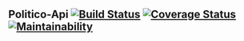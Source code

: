 ## Politico-Api      [![Build Status](https://travis-ci.org/oscarpson/Politico-Api.svg?branch=develop)](https://travis-ci.org/oscarpson/Politico-Api)        [![Coverage Status](https://coveralls.io/repos/github/oscarpson/Politico-Api/badge.svg?branch=master)](https://coveralls.io/github/oscarpson/Politico-Api?branch=master)        [![Maintainability](https://api.codeclimate.com/v1/badges/05a8750d2198c3bb504e/maintainability)](https://codeclimate.com/github/oscarpson/Politico-Api/maintainability)
